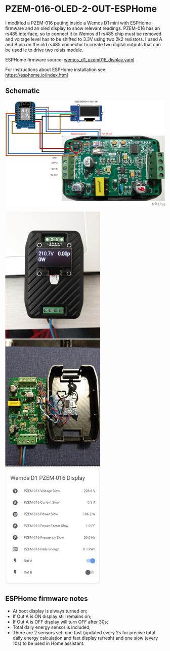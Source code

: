 # PZEM-016-OLED-2-OUT-ESPHome

I modified a PZEM-016 putting inside a Wemos D1 mini with ESPHome firmware and an oled display to show relevant readings. PZEM-016 has an rs485 interface, so to connect it to Wemos d1 rs485 chip must be removed and voltage level has to be shifted to 3.3V using two 2k2 resistors. I used A and B pin on the old rs485 connector to create two digital outputs that can be used ie to drive two relais module. 

ESPHome firmware source: [wemos_d1_pzem016_display.yaml](https://github.com/Gio-dot/PZEM-016-OLED-2-OUT-ESPHome/blob/master/wemos_d1_pzem016_display.yaml)

For instructions about ESPHome installation see: https://esphome.io/index.html

## Schematic

<img src="https://github.com/Gio-dot/PZEM-016-OLED-2-OUT-ESPHome/blob/master/img/ESPHome-wemos-d1-pzem016-display_bb.png" width="800">

<p float="left">
  <img src="https://github.com/Gio-dot/PZEM-016-OLED-2-OUT-ESPHome/blob/master/img/IMG_20200429_104740.jpg" width="300" />
  <img src="https://github.com/Gio-dot/PZEM-016-OLED-2-OUT-ESPHome/blob/master/img/IMG_20200429_023520.jpg" width="300" /> 
  <img src="https://github.com/Gio-dot/PZEM-016-OLED-2-OUT-ESPHome/blob/master/img/2020-04-30%2000_55_38-Panoramica%20-%20Home%20Assistant.png" width="300" />
</p>


## ESPHome firmware notes

- At boot display is always turned on;
- If Out A is ON display still remains on;
- If Out A is OFF display will turn OFF after 30s;
- Total daily energy sensor is included;
- There are 2 sensors set: one fast (updated every 2s for precise total daily energy calculation and fast display refresh) and one slow (every 10s) to be used in Home assistant.


